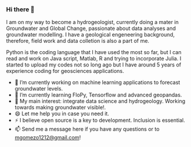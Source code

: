 ### Hi there 👋

I am on my way to become a hydrogeologist, currently doing a mater in Groundwater and Global Change, passionate about data analyses and groundwater modelling. I have a geological engeneering background, therefore, field work and data colletion is also a part of me. 

Python is the coding language that I have used the most so far, but I can read and work on Java script, Matlab, R and trying to incorporate Julia. 
I started to upload my codes not so long ago but I have around 5 years of experience coding for geosciences applications. 



- 🔭 I’m currently working on machine learning applications to forecast groundwater levels.
- 🌱 I’m currently learning FloPy, Tensorflow and advanced geopandas.
- 💬 My main interest: integrate data science and hydrogeology. Working towards making groundwater visible!.
- 😄 Let me help you in case you need it.
- ⚡ I believe open source is a key to development. Inclusion is essential.
- 📫 Send me a message here if you have any questions or to mgomezo1212@gmail.com!

